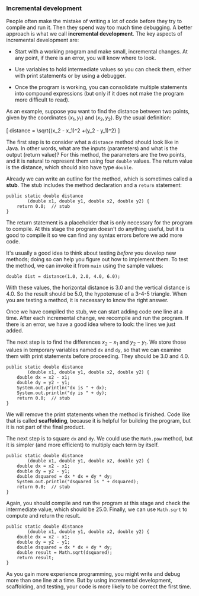 ###  Incremental development



People often make the mistake of writing a lot of code before they try to compile and run it.
Then they spend way too much time debugging.
A better approach is what we call **incremental development**.
The key aspects of incremental development are:



*  Start with a working program and make small, incremental changes.
At any point, if there is an error, you will know where to look.

*  Use variables to hold intermediate values so you can check them, either with print statements or by using a debugger.

*  Once the program is working, you can consolidate multiple statements into compound expressions (but only if it does not make the program more difficult to read).


As an example, suppose you want to find the distance between two points, given by the coordinates $(x_1, y_1)$ and $(x_2, y_2)$.
By the usual definition:

\[ distance = \sqrt{(x_2 - x_1)^2 +(y_2 - y_1)^2} \]

The first step is to consider what a `distance` method should look like in Java.
In other words, what are the inputs (parameters) and what is the output (return value)?
For this method, the parameters are the two points, and it is natural to represent them using four `double` values.
The return value is the distance, which should also have type `double`.


Already we can write an outline for the method, which is sometimes called a **stub**.
The stub includes the method declaration and a `return` statement:

```code
public static double distance
        (double x1, double y1, double x2, double y2) {
    return 0.0;  // stub
}
```

The return statement is a placeholder that is only necessary for the program to compile.
At this stage the program doesn't do anything useful, but it is good to compile it so we can find any syntax errors before we add more code.


It's usually a good idea to think about testing *before* you develop new methods; doing so can help you figure out how to implement them.
To test the method, we can invoke it from `main` using the sample values:

```code
double dist = distance(1.0, 2.0, 4.0, 6.0);
```

With these values, the horizontal distance is 3.0 and the vertical distance is 4.0.
So the result should be 5.0, the hypotenuse of a 3-4-5 triangle.
When you are testing a method, it is necessary to know the right answer.

Once we have compiled the stub, we can start adding code one line at a time.
After each incremental change, we recompile and run the program.
If there is an error, we have a good idea where to look: the lines we just added.

The next step is to find the differences $x_2 - x_1$ and $y_2 - y_1$.
We store those values in temporary variables named `dx` and `dy`, so that we can examine them with print statements before proceeding.
They should be 3.0 and 4.0.

```code
public static double distance
        (double x1, double y1, double x2, double y2) {
    double dx = x2 - x1;
    double dy = y2 - y1;
    System.out.println("dx is " + dx);
    System.out.println("dy is " + dy);
    return 0.0;  // stub
}
```


We will remove the print statements when the method is finished.
Code like that is called **scaffolding**, because it is helpful for building the program, but it is not part of the final product.

The next step is to square `dx` and `dy`.
We could use the `Math.pow` method, but it is simpler (and more efficient) to multiply each term by itself.

```code
public static double distance
        (double x1, double y1, double x2, double y2) {
    double dx = x2 - x1;
    double dy = y2 - y1;
    double dsquared = dx * dx + dy * dy;
    System.out.println("dsquared is " + dsquared);
    return 0.0;  // stub
}
```

Again, you should compile and run the program at this stage and check the intermediate value, which should be 25.0.
Finally, we can use `Math.sqrt` to compute and return the result.

```code
public static double distance
        (double x1, double y1, double x2, double y2) {
    double dx = x2 - x1;
    double dy = y2 - y1;
    double dsquared = dx * dx + dy * dy;
    double result = Math.sqrt(dsquared);
    return result;
}
```


As you gain more experience programming, you might write and debug more than one line at a time.
But by using incremental development, scaffolding, and testing, your code is more likely to be correct the first time.